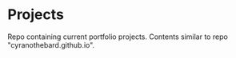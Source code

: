 # Projects
Repo containing current portfolio projects. Contents similar to repo "cyranothebard.github.io".
